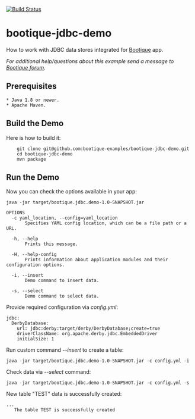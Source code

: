 [![Build Status](https://travis-ci.org/bootique-examples/bootique-jdbc-demo.svg)](https://travis-ci.org/bootique-examples/bootique-jdbc-demo)
# bootique-jdbc-demo

How to work with JDBC data stores integrated for [Bootique](http://bootique.io) app. 
   
*For additional help/questions about this example send a message to
[Bootique forum](https://groups.google.com/forum/#!forum/bootique-user).*
   
## Prerequisites
      
    * Java 1.8 or newer.
    * Apache Maven.
      
## Build the Demo
      
Here is how to build it:
        
        git clone git@github.com:bootique-examples/bootique-jdbc-demo.git
        cd bootique-jdbc-demo
        mvn package
      
## Run the Demo

Now you can check the options available in your app:
   
    java -jar target/bootique.jdbc.demo-1.0-SNAPSHOT.jar
    
    OPTIONS
      -c yaml_location, --config=yaml_location
           Specifies YAML config location, which can be a file path or a URL.

      -h, --help
           Prints this message.

      -H, --help-config
           Prints information about application modules and their configuration options.

      -i, --insert
           Demo command to insert data.

      -s, --select
           Demo command to select data.

Provide required configuration via *config.yml*:
    
    jdbc:
      DerbyDatabase:
        url: jdbc:derby:target/derby/DerbyDatabase;create=true
        driverClassName: org.apache.derby.jdbc.EmbeddedDriver
        initialSize: 1

Run custom command *--insert* to create a table:

    java -jar target/bootique.jdbc.demo-1.0-SNAPSHOT.jar -c config.yml -i
    
Check data via *--select* command:
    
    java -jar target/bootique.jdbc.demo-1.0-SNAPSHOT.jar -c config.yml -s

New table "TEST" data is successfully created:   
    
    ...
       The table TEST is successfully created
